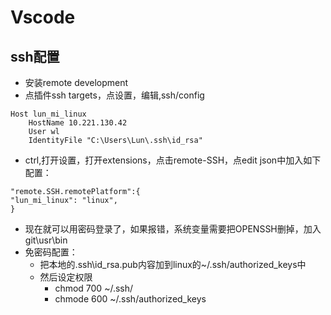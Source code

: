 # Vscode

## ssh配置
* 安装remote development
* 点插件ssh targets，点设置，编辑,ssh/config
```
Host lun_mi_linux
    HostName 10.221.130.42
    User wl
    IdentityFile "C:\Users\Lun\.ssh\id_rsa"
```
* ctrl,打开设置，打开extensions，点击remote-SSH，点edit json中加入如下配置：
```
"remote.SSH.remotePlatform":{
"lun_mi_linux": "linux",
}
```
* 现在就可以用密码登录了，如果报错，系统变量需要把OPENSSH删掉，加入git\usr\bin
* 免密码配置：
	* 把本地的.ssh\id_rsa.pub内容加到linux的~/.ssh/authorized_keys中
	* 然后设定权限
		* chmod 700 ~/.ssh/
		* chmode 600 ~/.ssh/authorized_keys